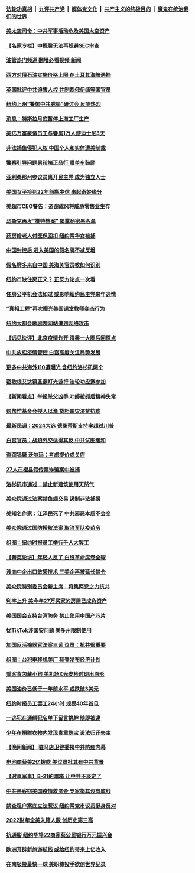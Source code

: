 ####  [法轮功真相](../../../../basic/blob/master/README.md?t=12100802) &nbsp;|&nbsp; [九评共产党](../../../../9ping.md/blob/master/README.md?t=12100802) &nbsp;|&nbsp; [解体党文化](../../../../jtdwh.md/blob/master/README.md?t=12100802)  &nbsp;|&nbsp; [共产主义的终极目的](../../../../gczydzjmd.md/blob/master/README.md?t=12100802) &nbsp;|&nbsp; [魔鬼在统治我们的世界](../../../../mgztzwmdsj.md/blob/master/README.md?t=12100802) 

#### [美太空司令：中共军事活动危及美国太空资产](../pages/nsc412/n13881742.md?t=12100802) 

#### [【名家专栏】中概股无法再规避SEC审查](../pages/nsc412/n13881659.md?t=12100802) 

#### [油管热门频道 翻墙必看视频 新闻](http://129.146.143.75:81/youtube.html?12100802)

#### [西方对俄石油实施价格上限 在土耳其海峡遇挫](../pages/nsc412/n13881761.md?t=12100802) 

#### [英国批评中共迫害人权 并制裁俄伊缅等国官员](../pages/nsc412/n13881775.md?t=12100802) 

#### [纽约上州“警惕中共威胁”研讨会 反响热烈](../pages/nsc412/n13881755.md?t=12100802) 

#### [消息：特斯拉月底暂停上海工厂生产](../pages/nsc412/n13881710.md?t=12100802) 

#### [美亿万富豪请员工与眷属1万人游迪士尼3天](../pages/nsc412/n13881745.md?t=12100802) 

#### [非法捕鱼侵犯人权 中国个人和实体遭美制裁](../pages/nsc412/n13881750.md?t=12100802) 

#### [警察引导问题男孩端正品行 赠单车鼓励](../pages/nsc412/n13881442.md?t=12100802) 

#### [亚利桑那州参议员离开民主党 成为独立人士](../pages/nsc412/n13881612.md?t=12100802) 

#### [美国女子捡到22年前瓶中信 串起奇妙缘分](../pages/nsc412/n13881494.md?t=12100802) 

#### [美超市CEO警告：盗窃成风将威胁零售业生存](../pages/nsc412/n13881306.md?t=12100802) 

#### [马斯克再发“推特档案” 揭露秘密黑名单](../pages/nsc412/n13881254.md?t=12100802) 

#### [药房给老人付医保回扣 纽约两华女被捕](../pages/nsc412/n13881416.md?t=12100802) 

#### [中国封控后 进入美国的假名牌不减反增](../pages/nsc412/n13881427.md?t=12100802) 

#### [假名牌多来自中国 美海关官员教如何识别](../pages/nsc412/n13881410.md?t=12100802) 

#### [纽约市缺住房正义？ 正反方论点一次看](../pages/nsc412/n13881423.md?t=12100802) 

#### [住房公平机会法如过 或影响纽约民主党来年选情](../pages/nsc412/n13881425.md?t=12100802) 

#### [“真相工程”再次曝光美国课堂教师变态行为](../pages/nsc412/n13881401.md?t=12100802) 

#### [纽约大都会歌剧院网站遭到网络攻击](../pages/nsc412/n13881407.md?t=12100802) 

#### [【远见快评】北京疫情炸开 清零一大圈后回原点](../pages/nsc412/n13881337.md?t=12100802) 

#### [中共放松疫情管控 白宫高度关注局势发展](../pages/nsc412/n13881250.md?t=12100802) 

#### [更多中共海外110遭曝光 含纽约洛杉矶两个](../pages/nsc412/n13881186.md?t=12100802) 

#### [密歇根艾达镇圣诞灯光游行 法轮功应邀参加](../pages/nsc412/n13881350.md?t=12100802) 




#### [【新闻看点】举报杀父凶手 叶婷被抓后精神失常](../pages/nsc412/n13881223.md?t=12100802) 

#### [帮帮忙基金会授人以渔 货柜赈灾济贫抗疫](../pages/nsc412/n13881351.md?t=12100802) 

#### [最新民调：2024大选 德桑蒂斯支持率超过川普](../pages/nsc412/n13881192.md?t=12100802) 

#### [白宫官员：战狼外交适得其反 中共试图缓和](../pages/nsc412/n13881144.md?t=12100802) 

#### [盗窃猖獗 沃尔玛：考虑提价或关店](../pages/nsc412/n13881247.md?t=12100802) 

#### [27人在橙县假传票诈骗案中被捕](../pages/nsc412/n13881240.md?t=12100802) 

#### [洛杉矶市通过：禁止新建筑使用天然气](../pages/nsc412/n13881189.md?t=12100802) 

#### [美众院通过法案禁鱼翅交易 遏制非法捕捞](../pages/nsc412/n13881161.md?t=12100802) 

#### [美知名作家：江泽民死了 中共邪恶本质不会变](../pages/nsc412/n13877684.md?t=12100802) 

#### [美众院通过国防授权法案 取消军队疫苗令](../pages/nsc412/n13881072.md?t=12100802) 

#### [组图：纽约时报员工举行千人大罢工](../pages/nsc412/n13881099.md?t=12100802) 

#### [【菁英论坛】年轻人反了 白纸革命席卷全球](../pages/nsc412/n13881142.md?t=12100802) 

#### [涉向中企出口敏感技术 三美企再被延长禁令](../pages/nsc412/n13881160.md?t=12100802) 

#### [美众院特别委员会新主席：将集两党之力抗共](../pages/nsc412/n13881108.md?t=12100802) 

#### [利率上升 美今年27万买家的房屋已成负资产](../pages/nsc412/n13881039.md?t=12100802) 

#### [美国国会支持台湾防务 禁止使用中国产芯片](../pages/nsc412/n13881077.md?t=12100802) 

#### [忧TikTok涉国安问题 美多州限制使用](../pages/nsc412/n13881026.md?t=12100802) 

#### [加国反活摘器官法案三读 议员：抗共很重要](../pages/nsc412/n13881005.md?t=12100802) 

#### [组图：台积电移机美厂 拜登发布经济计划](../pages/nsc412/n13880859.md?t=12100802) 

#### [乘客背包藏小狗 美机场X光安检时现出原形](../pages/nsc412/n13880783.md?t=12100802) 

#### [美国油价已低于一年前水平 或跌破3美元](../pages/nsc412/n13881002.md?t=12100802) 

#### [纽约时报员工罢工24小时 规模40年首见](../pages/nsc412/n13881008.md?t=12100802) 

#### [一逃犯在通缉犯名单下留言挑衅 随即被逮](../pages/nsc412/n13880763.md?t=12100802) 

#### [少年在捐赠衣物内发现贵重珠宝 设法归还失主](../pages/nsc412/n13880661.md?t=12100802) 

#### [【晚间新闻】 驻马店卫健委揭中共防疫内幕](../pages/nsc412/n13880955.md?t=12100802) 

#### [电池商获美2亿拨款 美议员批其有中共背景](../pages/nsc412/n13880881.md?t=12100802) 

#### [【时事军事】B-21的暗箱 让中共不淡定了](../pages/nsc412/n13880759.md?t=12100802) 

#### [中共黑客窃美国疫情救济金 专家指其没有底线](../pages/nsc412/n13880656.md?t=12100802) 

#### [禁查租户案底立法惹议 纽约两党市议员挺身反对](../pages/nsc412/n13880639.md?t=12100802) 

#### [2022财年全美入籍人数 创历史第三高](../pages/nsc412/n13880629.md?t=12100802) 

#### [抗通膨 纽约华埠22商家获公民银行万元振兴金](../pages/nsc412/n13880625.md?t=12100802) 

#### [欧洲开辟新旅游航线 或给纽约带来上亿收入](../pages/nsc412/n13880632.md?t=12100802) 

#### [在南极投最快一球 美职棒投手欲创世界纪录](../pages/nsc412/n13880591.md?t=12100802) 

<img src='http://gfw-breaker.win/goodnews/indexes/nsc412.md' width='0px' height='0px'/>
